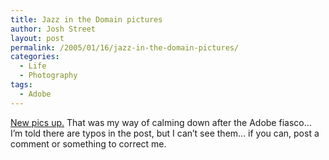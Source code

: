 ```yaml
---
title: Jazz in the Domain pictures
author: Josh Street
layout: post
permalink: /2005/01/16/jazz-in-the-domain-pictures/
categories:
  - Life
  - Photography
tags:
  - Adobe
---
```

[New pics up.][1] That was my way of calming down after the Adobe fiasco&#8230; I&#8217;m told there are typos in the post, but I can&#8217;t see them&#8230; if you can, post a comment or something to correct me.

 [1]: http://www.joahua.com/photostack/album/jazzinthedomain05/
